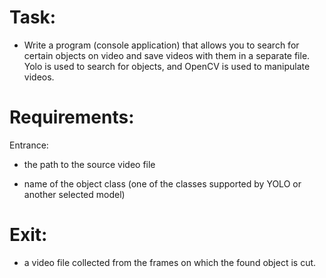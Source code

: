 # Task:

* Write a program (console application) that allows you to search for certain objects on video and save videos with them in a separate file. Yolo is used to search for objects, and OpenCV is used to manipulate videos.


# Requirements:

Entrance:

* the path to the source video file

* name of the object class (one of the classes supported by YOLO or another selected model)

# Exit:

* a video file collected from the frames on which the found object is cut.
